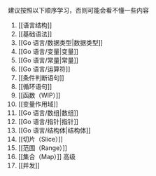 建议按照以下顺序学习，否则可能会看不懂一些内容
1. [[语言结构]]
2. [[基础语法]]
3. [[Go 语言/数据类型|数据类型]]
4. [[Go 语言/变量|变量]]
5. [[Go 语言/常量|常量]]
6. [[Go 语言/运算符]]
7. [[条件判断语句]]
8. [[循环语句]]
9. [[函数（WIP）]]
10. [[变量作用域]]
11. [[Go 语言/数组|数组]]
12. [[Go 语言/指针|指针]]
13. [[Go 语言/结构体|结构体]]
14. [[切片（Slice）]]
15. [[范围（Range）]]
16. [[集合（Map）]]
高级
17. [[并发]]